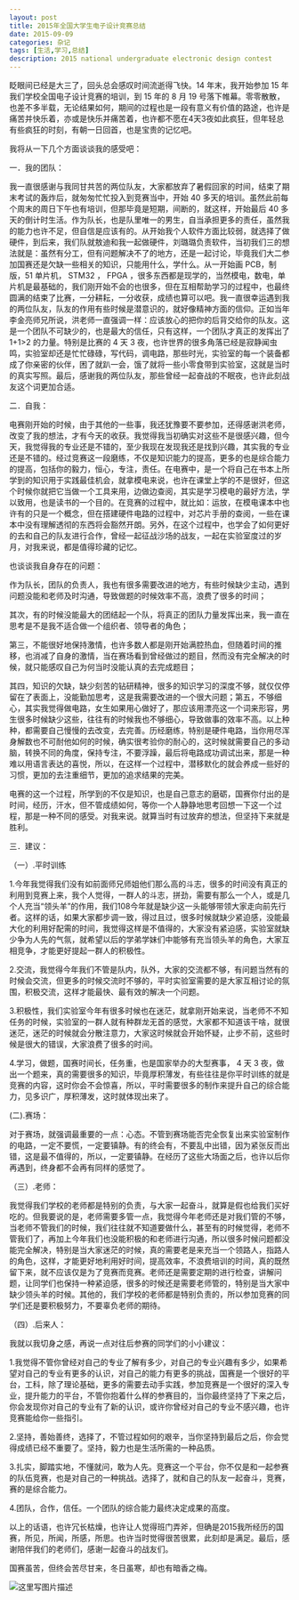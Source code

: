 ```yaml
---
layout: post
title: 2015年全国大学生电子设计竞赛总结
date: 2015-09-09
categories: 杂记
tags: [生活,学习,总结]
description: 2015 national undergraduate electronic design contest
---
```



眨眼间已经是大三了，回头总会感叹时间流逝得飞快。14 年末，我开始参加 15 年我们学校全国电子设计竞赛的培训，到 15 年的 8 月 19 号落下帷幕。零零散散，也差不多半载，无论结果如何，期间的过程也是一段有意义有价值的路途，也许是痛苦并快乐着，亦或是快乐并痛苦着，也许都不愿在4天3夜如此疯狂，但年轻总有些疯狂的时刻，有朝一日回首，也是宝贵的记忆吧。
	
我将从一下几个方面谈谈我的感受吧：

一．我的团队：

我一直很感谢与我同甘共苦的两位队友，大家都放弃了暑假回家的时间，结束了期末考试的轰炸后，就匆匆忙忙投入到竞赛当中，开始 40 多天的培训。虽然此前每个周末的周日下午也有培训，但那毕竟是短期，间断的，就这样，开始最后 40 多天的倒计时生活。作为队长，也是队里唯一的男生，自当承担更多的责任，虽然我的能力也许不足，但自信是应该有的。从开始我个人软件方面比较弱，就选择了做硬件，到后来，我们队就敖迪和我一起做硬件，刘璐璐负责软件，当初我们三的想法就是：虽然有分工，但有问题解决不了的地方，还是一起讨论，毕竟我们大二参加国赛还是欠缺一些相关的知识，只能用什么，学什么。从一开始画 PCB，制版，51 单片机， STM32 ， FPGA ，很多东西都是现学的，当然模电，数电，单片机是最基础的，我们刚开始不会的也很多，但在互相帮助学习的过程中，也最终圆满的结束了比赛，一分耕耘，一分收获，成绩也算可以吧。我一直很幸运遇到我的两位队友，队友的作用有些时候是潜意识的，就好像精神方面的信仰。正如当年李金亮师兄所说，洪老师一直强调一样：应该放心的把你的后背交给你的队友。这是一个团队不可缺少的，也是最大的信任，只有这样，一个团队才真正的发挥出了 1+1>2 的力量。特别是比赛的 4 天 3 夜，也许世界的很多角落已经是寂静闻虫鸣，实验室却还是忙忙碌碌，写代码，调电路，那些时光，实验室的每一个装备都成了你亲密的伙伴，困了就趴一会，饿了就将一些小零食带到实验室，这就是当时的真实写照。最后，感谢我的两位队友，那些曾经一起奋战的不眠夜，也许此刻战友这个词更加合适。

二．自我：

电赛刚开始的时候，由于其他的一些事，我还犹豫要不要参加，还得感谢洪老师，改变了我的想法，才有今天的收获。我觉得我当初确实对这些不是很感兴趣，但今天，我觉得我的专业还是不错的，至少我现在发现我还是找到兴趣，其实我的专业还是不错的。经过竞赛这一段磨练，不仅是知识能力的提高，更多的也是综合能力的提高，包括你的毅力，恒心，专注，责任。在电赛中，是一个将自己在书本上所学到的知识用于实践最佳机会，就拿模电来说，也许在课堂上学的不是很好，但这个时候你就把它当做一个工具来用，边做边查阅，其实是学习模电的最好方法，学以致用，也是读书的一个目的。在竞赛的过程中，就比如：运放，在模电课本中也许有的只是一个概念，但在搭建硬件电路的过程中，对芯片手册的查阅，一些在课本中没有理解透彻的东西将会豁然开朗。另外，在这个过程中，也学会了如何更好的去和自己的队友进行合作，曾经一起征战沙场的战友，一起在实验室度过的岁月，对我来说，都是值得珍藏的记忆。

也谈谈我自身存在的问题：

作为队长，团队的负责人，我也有很多需要改进的地方，有些时候缺少主动，遇到问题没能和老师及时沟通，导致做题的时候效率不高，浪费了很多的时间；

其次，有的时候没能最大的团结起一个队，将真正的团队力量发挥出来，我一直在思考是不是我不适合做一个组织者、领导者的角色；

第三，不能很好地保持激情，也许多数人都是刚开始满腔热血，但随着时间的推移，也消减了自身的激情，当在赛场看到曾经做过的题目，然而没有完全解决的时候，就只能感叹自己为何当时没能认真的去完成题目；

其四，知识的欠缺，缺少刻苦的钻研精神，很多的知识学习的深度不够，就仅仅停留在了表面上，没能勤加思考，这是我需要改进的一个很大问题；第五，不够细心，其实我觉得做电路，女生如果用心做好了，那应该用漂亮这一个词来形容，男生很多时候缺少这些，往往有的时候我也不够细心，导致做事的效率不高。以上种种，都需要自己慢慢的去改变，去完善。历经磨练，特别是硬件电路，当你用尽浑身解数也不可耐他如何的时候，确实很考验你的耐心的，这时候就需要自己的多动脑，转换不同的角度，保持专注，不要浮躁，最后将电路成功调试出来，那是一种难以用语言表达的喜悦，所以，在这样一个过程中，潜移默化的就会养成一些好的习惯，更加的去注重细节，更加的追求结果的完美。

电赛的这一个过程，所学到的不仅是知识，也是自己意志的磨砺，国赛你付出的是时间，经历，汗水，但不管成绩如何，等你一个人静静地思考回想一下这一个过程，那是一种不同的感受。对我来说。就算当时有过放弃的想法，但坚持下来就是胜利。

三．建议：

（一）.平时训练

1.今年我觉得我们没有如前面师兄师姐他们那么高的斗志，很多的时间没有真正的利用到竞赛上来，我个人觉得，一群人的斗志，拼劲，需要有那么一个人，或是几个人充当“领头羊”的作用，我们108今年就是缺少这一头能够带领大家走向前先行者。这样的话，如果大家都步调一致，得过且过，很多时候就缺少紧迫感，没能最大化的利用好配需的时间，我觉得这样是不值得的，大家没有紧迫感，实验室就缺少争为人先的气氛，就希望以后的学弟学妹们中能够有充当领头羊的角色，大家互相竞争，才能更好提起一群人的积极性。

2.交流，我觉得今年我们不管是队内，队外，大家的交流都不够，有问题当然有的时候会交流，但更多的时候交流时不够的，平时实验室需要的是大家互相讨论的氛围，积极交流，这样才能最快、最有效的解决一个问题。

3.积极性，我们实验室今年有很多时候也在迷茫，就拿刚开始来说，当老师不不知任务的时候，实验室的一群人就有种群龙无首的感觉，大家都不知道该干啥，就很迷茫，迷茫的时候就会分散注意力，大家这时候就会开始怀疑，止步不前，这些时候是很大的错误，大家浪费了很多的时间。

4.学习，做题，国赛时间长，任务重，也是国家举办的大型赛事， 4 天 3  夜，做出一个题来，真的需要很多的知识，毕竟厚积薄发，有些往往是你平时训练的就是竞赛的内容，这时你会不会惊喜，所以，平时需要很多的制作来提升自己的综合能力，见多识广，厚积薄发，这时就体现出来了。

(二).赛场：

   对于赛场，就强调最重要的一点：心态。不管到赛场能否完全恢复出来实验室制作的电路，一定不要慌，一定要镇静。有的终会有，不要乱中出错，因为紧张反而出错，这是最不值得的，所以，一定要镇静。在经历了这些大场面之后，也许以后你再遇到，终身都不会再有同样的感觉了。
     
（三）.老师：

我觉得我们学校的老师都是特别的负责，与大家一起奋斗，就算是假也给我们买好吃的。但我要说的是，老师需要多管一点，我觉得今年老师还是对我们管的不够，当老师不管我们的时候，我们往往就不知道要做什么，甚至有的时候觉得，老师不管我们了，再加上今年我们也没能积极的和老师进行沟通，所以很多时候问题都没能完全解决，特别是当大家迷茫的时候，真的需要老是来充当一个领路人，指路人的角色，这样，才能更好地利用好时间，提高效率，不浪费培训的时间，真的既然留下来，就不应该仅是为了竞赛而竞赛。老师还是需要定期的进行检查，讲解问题，让同学们也保持一种紧迫感，很多的时候还是需要老师管的，特别是当大家中缺少领头羊的时候。其他的，我们学校的老师都是特别负责的，所以参加竞赛的同学们还是要积极努力，不要辜负老师的期待。

（四）.后来人：

我就以我切身之感，再说一点对往后参赛的同学们的小小建议：

1.我觉得不管你曾经对自己的专业了解有多少，对自己的专业兴趣有多少，如果希望对自己的专业有更多的认识，对自己的能力有更多的挑战，国赛是一个很好的平台，工科，除了理论基础，更多的需要去动手实践，参加竞赛是一个很好的深入专业，提升能力的平台，不管你抱着什么样的参赛目的，当你最终坚持了下来之后，你会发现你对自己的专业有了新的认识，或许你曾经对自己的专业不感兴趣，也许竞赛能给你一些指引。

2.坚持，善始善终，选择了，不管过程如何的艰辛，当你坚持到最后之后，你会觉得成绩已经不重要了。坚持，毅力也是生活所需的一种品质。

3.扎实，脚踏实地，不懂就问，敢为人先。竞赛这一个平台，你不仅是和一起参赛的队伍竞赛，也是对自己的一种挑战。选择了，就和自己的队友一起奋斗，竞赛，赛的是综合能力。

4.团队，合作，信任。一个团队的综合能力最终决定成果的高度。

以上的话语，也许冗长枯燥，也许让人觉得班门弄斧，但确是2015我所经历的国赛，所见，所闻，所感，所思。也许当时觉得很苦很累，此刻却是满足。最后，感谢陪伴我们的老师们，感谢一起奋斗的战友们。

国赛虽苦，但终会苦尽甘来，冬日虽寒，却也有暗香之梅。

![这里写图片描述](http://img.blog.csdn.net/20161215224731493?watermark/2/text/aHR0cDovL2Jsb2cuY3Nkbi5uZXQvd3d0MTg4MTE3MDc5NzE=/font/5a6L5L2T/fontsize/400/fill/I0JBQkFCMA==/dissolve/70/gravity/SouthEast)
